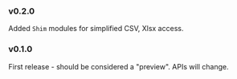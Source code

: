 ### v0.2.0
   Added `Shim` modules for simplified CSV, Xlsx access.

### v0.1.0
   First release - should be considered a "preview". APIs will change.
